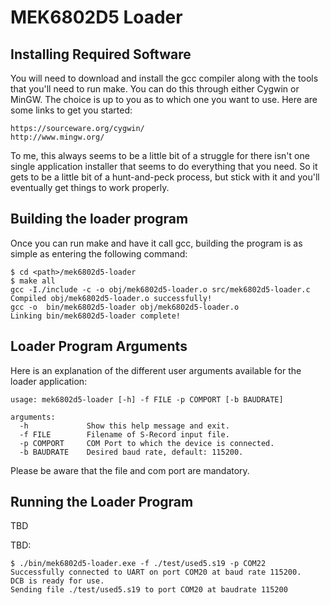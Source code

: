 MEK6802D5 Loader
===

Installing Required Software
---
You will need to download and install the gcc compiler along with the tools that you'll need to run make. You can do this through either Cygwin or MinGW.  The choice is up to you as to which one you want to use.  Here are some links to get you started:
```
https://sourceware.org/cygwin/
http://www.mingw.org/
```
To me, this always seems to be a little bit of a struggle for there isn't one single application installer that seems to do everything that you need.  So it gets to be a little bit of a hunt-and-peck process, but stick with it and you'll eventually get things to work properly.

Building the loader program
---
Once you can run make and have it call gcc, building the program is as simple as entering the following command:
```
$ cd <path>/mek6802d5-loader
$ make all
gcc -I./include -c -o obj/mek6802d5-loader.o src/mek6802d5-loader.c
Compiled obj/mek6802d5-loader.o successfully!
gcc -o  bin/mek6802d5-loader obj/mek6802d5-loader.o
Linking bin/mek6802d5-loader complete!
```

Loader Program Arguments
---
Here is an explanation of the different user arguments available for the loader application:
```
usage: mek6802d5-loader [-h] -f FILE -p COMPORT [-b BAUDRATE]

arguments:
  -h             Show this help message and exit.
  -f FILE        Filename of S-Record input file.
  -p COMPORT     COM Port to which the device is connected.
  -b BAUDRATE    Desired baud rate, default: 115200.
```
Please be aware that the file and com port are mandatory.

Running the Loader Program
---
TBD

TBD:
```
$ ./bin/mek6802d5-loader.exe -f ./test/used5.s19 -p COM22
Successfully connected to UART on port COM20 at baud rate 115200.
DCB is ready for use.
Sending file ./test/used5.s19 to port COM20 at baudrate 115200
```

